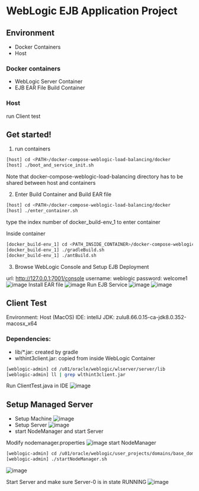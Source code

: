 # WebLogic EJB Application Project

## Environment

- Docker Containers
- Host

### Docker containers

- WebLogic Server Container
- EJB EAR File Build Container

### Host

run Client test

## Get started!

1. run containers
```sh
[host] cd <PATH>/docker-compose-weblogic-load-balancing/docker
[host] ./boot_and_service_init.sh
```
Note that docker-compose-weblogic-load-balancing directory has to be shared between host and containers

2. Enter Build Container and Build EAR file
```sh
[host] cd <PATH>/docker-compose-weblogic-load-balancing/docker
[host] ./enter_container.sh
```
type the index number of docker_build-env_1 to enter container

Inside container
```sh
[docker_build-env_1] cd <PATH_INSIDE_CONTAINER>/docker-compose-weblogic-load-balancing/ejb-project/WebLogicEJB
[docker_build-env_1] ./gradleBuild.sh
[docker_build-env_1] ./antBuild.sh
```

3. Browse WebLogic Console and Setup EJB Deployment

url: http://127.0.0.1:7001/console
username: weblogic
password: welcome1
![image](https://user-images.githubusercontent.com/36653598/203979125-46a1983f-48c6-4ce2-a159-86a3b5555916.png)
Install EAR file
![image](https://user-images.githubusercontent.com/36653598/203979593-08812c8e-0bd4-4111-8606-8b13cc8c5279.png)
Run EJB Service
![image](https://user-images.githubusercontent.com/36653598/203980788-0f3c3851-8d0b-4214-b865-5aa73c171450.png)
![image](https://user-images.githubusercontent.com/36653598/203980902-abf7e899-7eaf-4dfe-8573-e064d86332c3.png)

## Client Test
Environment: Host (MacOS)
IDE: intellJ
JDK: zulu8.66.0.15-ca-jdk8.0.352-macosx_x64
### Dependencies:
- lib/*.jar: created by gradle
- wlthint3client.jar: copied from inside WebLogic Container 
```sh
[weblogic-admin] cd /u01/oracle/weblogic/wlserver/server/lib
[weblogic-admin] ll | grep wlthint3client.jar
```

Run ClientTest.java in IDE
![image](https://user-images.githubusercontent.com/36653598/203983696-1be9daba-d812-41b2-8898-205a2c2ad520.png)

## Setup Managed Server
- Setup Machine
![image](https://user-images.githubusercontent.com/36653598/204074461-e2e5fbb2-1400-4c0f-9129-c741f91a0a32.png)
- Setup Server
![image](https://user-images.githubusercontent.com/36653598/204074496-257a7823-9826-4a5c-9ca2-e4405f36b082.png)
- start NodeManager and start Server

Modify nodemanager.properties
![image](https://user-images.githubusercontent.com/36653598/204074557-f985220c-932b-46f8-95f7-cfda16e32ddc.png)
start NodeManager
```sh
[weblogic-admin] cd /u01/oracle/weblogic/user_projects/domains/base_domain/bin
[weblogic-admin] ./startNodeManager.sh
```
![image](https://user-images.githubusercontent.com/36653598/204074597-88bc6193-9a03-4736-817b-a6a267f1f3ff.png)

Start Server and make sure Server-0 is in state RUNNING
![image](https://user-images.githubusercontent.com/36653598/204074743-9c4e7d93-62aa-48a0-824f-576fc4f0ae69.png)


